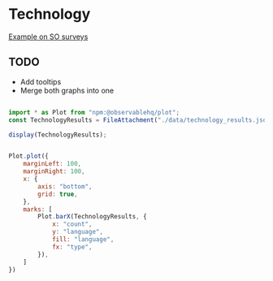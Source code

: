 # Technology

[Example on SO surveys](https://survey.stackoverflow.co/2024/technology/#2-programming-scripting-and-markup-languages)

## TODO

- Add tooltips
- Merge both graphs into one

```js

import * as Plot from "npm:@observablehq/plot";
const TechnologyResults = FileAttachment("./data/technology_results.json").json();
```

```js
display(TechnologyResults);
```

```js

Plot.plot({
    marginLeft: 100,
    marginRight: 100,
    x: {
        axis: "bottom",
        grid: true,
    },
    marks: [
        Plot.barX(TechnologyResults, {
            x: "count",
            y: "language",
            fill: "language",
            fx: "type",
        }),
    ]
})


```
